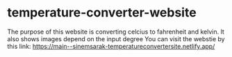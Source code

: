 # temperature-converter-website
The purpose of this website is converting celcius to fahrenheit and kelvin.  It also shows images depend on the input degree
You can visit the webstie by this link:
https://main--sinemsarak-temperatureconvertersite.netlify.app/
